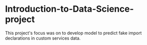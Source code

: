 # Introduction-to-Data-Science-project
This project's focus was on to develop model to predict fake import declarations in custom services data.
